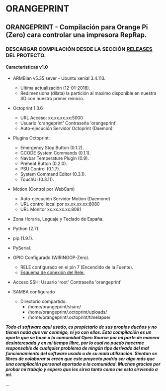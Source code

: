 # ORANGEPRINT

## ORANGEPRINT - Compilación para Orange Pi (Zero) cara controlar una impresora RepRap.


### DESCARGAR COMPILACIÓN DESDE LA SECCIÓN [**RELEASES**](https://github.com/carlymx/orangeprint/releases) DEL PROTECTO.


#### Características v1.0

* ARMBian v5.35 sever - Ubuntu xenial 3.4.113.
	* Ultima actualización (12-01-2018).
	* Redimensiona (dilata) la partición al maximo disponible en nuestra SD con nuestro primer reinicio.

* Octoprint 1.3.6
	* URL Acceso: xx.xx.xx.xx:5000
	* Usuario 'orangeprint' Contraseña 'orangeprint' 
	* Auto-ejecución Servidor Octoprint (Daemon)
* Plugins Octoprint:
	* Emergency Stop Button (0.1.2).
	* GCODE System Commands (0.1.1).
	* Navbar Temperature Plugin (0.9).
	* Preheat Button (0.2.0).
	* PSU Control (0.1.7).
	* System Command Editor (0.3.1).
	* TouchUI (0.3.11).

* Motion (Control por WebCam)
	* Auto-ejecución Servidor Motion (Daemond)
	* URL control local por xx.xx.xx.xx:8080
	* URL Monitor xx.xx.xx.xx:8081
   
* Zona Horaria, Leguaje y Teclado de España.
* Python (2.7).
* pip (1.9.1).
* PySerial.
* GPIO Configurado (WIRINGOP-Zero).
	* RELE configurado en el pin 7 (Encendido de la Fuente).
	* [Esquema de conexión del Rele.](https://raw.githubusercontent.com/carlymx/orangeprint/master/future/imgs/OrangePi%20%2B%20Rele%20-%20Esquema.jpg)

* Acceso SSH: Usuario 'root' Contraseña 'orangeprint'

* SAMBA configurado
	* Directorio compartido:
		* /home/orangeprint/share/
		* /home/orangeprint/.octoprint/uploads/
		* /home/orangeprint/.octoprint/timelapse/

_**Todo el software aquí usado, es propietario de sus propios dueños y no tienen nada que ver conmigo, ni yo con ellos.
Esta compilación es un aporte que se hace a la comunidad Open Source por mi parte de manera desinteresada y en mi tiempo libre, por lo cual no puedo hacerme responsable de cualquier problema de ningún tipo derivado del mal funcionamiento del software usado o de su mala utilización.
Sientan se libres de colaborar si creen que este proyecto podría ser algo más que una compilación personal aportada a la comunidad.
Muchas gracias por probar mi trabajo y espero que les sirva tanto como me esta sirviendo a mi.**_

...
